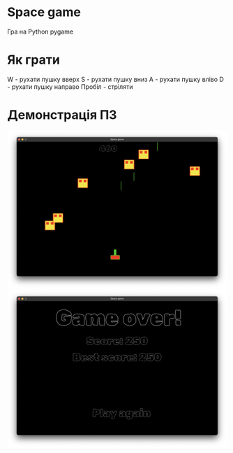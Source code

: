 # Space game
Гра на Python pygame

# Як грати
W - рухати пушку вверх
S - рухати пушку вниз
A - рухати пушку вліво
D - рухати пушку направо
Пробіл - стріляти

# Демонстрація ПЗ
<img src='img/1.png'>
<img src='img/2.png'>
